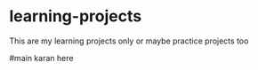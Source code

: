# learning-projects
This are my learning projects only or maybe practice projects too

#main
karan here